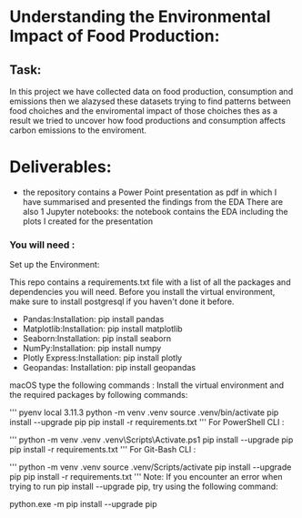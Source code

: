 # Understanding the Environmental Impact of Food Production: 
## Task: 
In this project we have collected data on food production, consumption and emissions then we alazysed these datasets trying to find patterns between food choiches and the enviromental impact of those choiches thes as a result we tried to uncover how food productions and consumption affects carbon emissions to the enviroment.
# Deliverables:

* the repository contains a Power Point presentation as pdf in which I have summarised and presented the findings from the EDA
There are also 1 Jupyter notebooks:
the notebook contains the EDA including the plots I created for the presentation

### You will need : 

Set up the Environment:

This repo contains a requirements.txt file with a list of all the packages and dependencies you will need. Before you install the virtual environment, make sure to install postgresql if you haven't done it before.

* Pandas:Installation: pip install pandas
* Matplotlib:Installation: pip install matplotlib
* Seaborn:Installation: pip install seaborn
* NumPy:Installation: pip install numpy
* Plotly Express:Installation: pip install plotly
* Geopandas: Installation: pip install geopandas

macOS type the following commands :
Install the virtual environment and the required packages by following commands:

''' 
pyenv local 3.11.3
python -m venv .venv
source .venv/bin/activate
pip install --upgrade pip
pip install -r requirements.txt
'''
For PowerShell CLI :

''' 
python -m venv .venv
.venv\Scripts\Activate.ps1
pip install --upgrade pip
pip install -r requirements.txt 
'''
For Git-Bash CLI :

''' 
python -m venv .venv
source .venv/Scripts/activate
pip install --upgrade pip
pip install -r requirements.txt
'''
Note: If you encounter an error when trying to run pip install --upgrade pip, try using the following command:

python.exe -m pip install --upgrade pip
